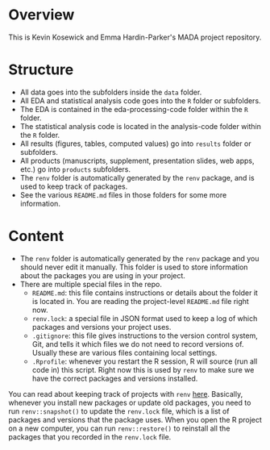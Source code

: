 # Overview

This is Kevin Kosewick and Emma Hardin-Parker's MADA project repository.

# Structure

* All data goes into the subfolders inside the `data` folder.
* All EDA and statistical analysis code goes into the `R` folder or subfolders.
* The EDA is contained in the eda-processing-code folder within the `R` folder.
* The statistical analysis code is located in the analysis-code folder within the `R` folder. 
* All results (figures, tables, computed values) go into `results` folder or subfolders.
* All products (manuscripts, supplement, presentation slides, web apps, etc.) go into `products` subfolders.
* The `renv` folder is automatically generated by the `renv` package, and is
used to keep track of packages.
* See the various `README.md` files in those folders for some more information.

# Content 
* The `renv` folder is automatically generated by the `renv` package and you
should never edit it manually. This folder is used to store information about
the packages you are using in your project.
* There are multiple special files in the repo.
  * `README.md`: this file contains instructions or details about the folder it
  is located in. You are reading the project-level `README.md` file right now.
  * `renv.lock`: a special file in JSON format used to keep a log of which
  packages and versions your project uses.
  * `.gitignore`: this file gives instructions to the version control system,
  Git, and tells it which files we do not need to record versions of. Usually
  these are various files containing local settings.
  * `.Rprofile`: whenever you restart the R session, R will source (run all
  code in) this script. Right now this is used by `renv` to make sure we have
  the correct packages and versions installed.

You can read about keeping track of projects with `renv`
[here](https://rstudio.github.io/renv/articles/renv.html).
Basically, whenever you install new packages or update old packages, you need
to run `renv::snapshot()` to update the `renv.lock` file, which is a list of
packages and versions that the package uses. When you open the R project on a
new computer, you can run `renv::restore()` to reinstall all the packages that
you recorded in the `renv.lock` file.


